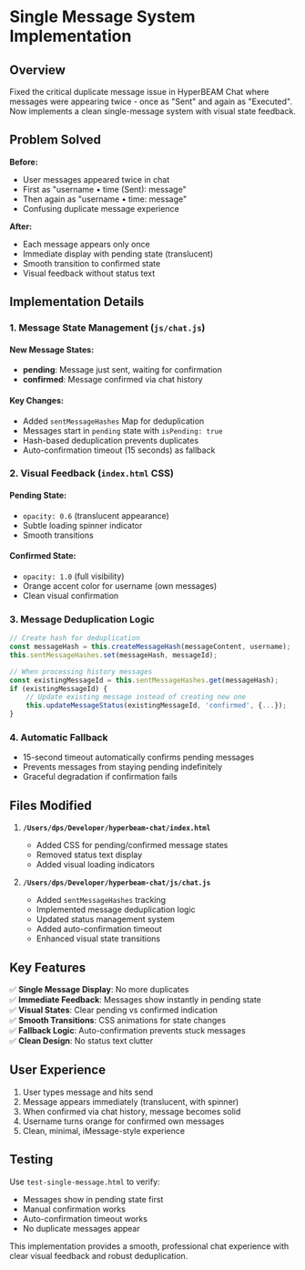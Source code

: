 # Single Message System Implementation

## Overview

Fixed the critical duplicate message issue in HyperBEAM Chat where messages were appearing twice - once as "Sent" and again as "Executed". Now implements a clean single-message system with visual state feedback.

## Problem Solved

**Before:**
- User messages appeared twice in chat
- First as "username • time (Sent): message"  
- Then again as "username • time: message"
- Confusing duplicate message experience

**After:**
- Each message appears only once
- Immediate display with pending state (translucent)
- Smooth transition to confirmed state
- Visual feedback without status text

## Implementation Details

### 1. Message State Management (`js/chat.js`)

#### New Message States:
- **pending**: Message just sent, waiting for confirmation
- **confirmed**: Message confirmed via chat history

#### Key Changes:
- Added `sentMessageHashes` Map for deduplication
- Messages start in `pending` state with `isPending: true`
- Hash-based deduplication prevents duplicates
- Auto-confirmation timeout (15 seconds) as fallback

### 2. Visual Feedback (`index.html` CSS)

#### Pending State:
- `opacity: 0.6` (translucent appearance)
- Subtle loading spinner indicator
- Smooth transitions

#### Confirmed State:
- `opacity: 1.0` (full visibility)
- Orange accent color for username (own messages)
- Clean visual confirmation

### 3. Message Deduplication Logic

```javascript
// Create hash for deduplication
const messageHash = this.createMessageHash(messageContent, username);
this.sentMessageHashes.set(messageHash, messageId);

// When processing history messages
const existingMessageId = this.sentMessageHashes.get(messageHash);
if (existingMessageId) {
    // Update existing message instead of creating new one
    this.updateMessageStatus(existingMessageId, 'confirmed', {...});
}
```

### 4. Automatic Fallback

- 15-second timeout automatically confirms pending messages
- Prevents messages from staying pending indefinitely
- Graceful degradation if confirmation fails

## Files Modified

1. **`/Users/dps/Developer/hyperbeam-chat/index.html`**
   - Added CSS for pending/confirmed message states
   - Removed status text display
   - Added visual loading indicators

2. **`/Users/dps/Developer/hyperbeam-chat/js/chat.js`**
   - Added `sentMessageHashes` tracking
   - Implemented message deduplication logic
   - Updated status management system
   - Added auto-confirmation timeout
   - Enhanced visual state transitions

## Key Features

✅ **Single Message Display**: No more duplicates  
✅ **Immediate Feedback**: Messages show instantly in pending state  
✅ **Visual States**: Clear pending vs confirmed indication  
✅ **Smooth Transitions**: CSS animations for state changes  
✅ **Fallback Logic**: Auto-confirmation prevents stuck messages  
✅ **Clean Design**: No status text clutter  

## User Experience

1. User types message and hits send
2. Message appears immediately (translucent, with spinner)
3. When confirmed via chat history, message becomes solid
4. Username turns orange for confirmed own messages
5. Clean, minimal, iMessage-style experience

## Testing

Use `test-single-message.html` to verify:
- Messages show in pending state first
- Manual confirmation works
- Auto-confirmation timeout works
- No duplicate messages appear

This implementation provides a smooth, professional chat experience with clear visual feedback and robust deduplication.